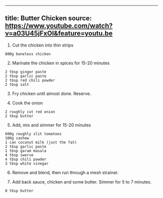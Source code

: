 
---
title: Butter Chicken
source: https://www.youtube.com/watch?v=a03U45jFxOI&feature=youtu.be
---

1) Cut the chicken into thin strips

```
800g boneless chicken
```

2) Marinate the chicken in spices for 15-20 minutes

```
2 tbsp ginger paste
2 tbsp garlic paste
2 tbsp red chili powder
2 tbsp salt
```

3) Fry chicken until almost done. Reserve.

4) Cook the onion

```
2 roughly cut red onion
2 tbsp butter
```

5) Add, mix and simmer for 15-20 minutes

```
600g roughly slit tomatoes
100g cashew
1 can coconut milk (just the fat)
2 tbsp garlic paste
1 tbsp garam masala
4 tbsp swerve
4 tbsp chili powder
3 tbsp white vinegar
```

6) Remove and blend, then run through a mesh strainer.

7) Add back sauce, chicken and some butter. Simmer for 5 to 7 minutes.

```
8 tbsp butter
```


